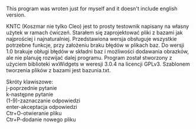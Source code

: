 This program was wroten just for myself and it doesn't include english version.

KNTC (Koszmar nie tylko Cleo) jest to prosty testownik napisany na własny użytek w ramach ćwiczeń. Starałem się zaprojektować pliki z bazami jak najprościej i najnaturalniej. Przedstawiona wersja obsługuje wszystkie potrzebne funkcje, przy założeniu braku błędów w plikach baz. Do wersji 1.0 brakuje obługi błędów w składni baz i możliwości dodawania obrazków, ale nie planuję rozwijać dalej programu.
Program został stworzony z użyciem biblioteki wxWidgets w weresji 3.0.4 na licencji GPLv3. Szablonem tworzenia plików z bazami jest bazunia.txt.

Skróty klawiszowe:<br />
j-poprzednie pytanie<br />
k-następne pytanie<br />
(1-9)-zaznaczanie odpowiedzi<br />
enter-akceptacja odpowiedzi<br />
Ctr+O-otwieranie pliku<br />
Ctr+P-dodanie nowego pliku
